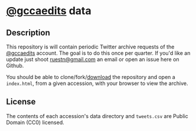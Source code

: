 # [@gccaedits](https://twitter.com/gccaedits) data

## Description

This repository is will contain periodic Twitter archive requests of the [@gccaedits](https://twitter.com/gccaedits) account. The goal is to do this once per quarter. If you'd like an update just shoot ruestn@gmail.com an email or open an issue here on Github.

You should be able to clone/fork/[download](https://github.com/ruebot/gccaedits_data/archive/master.zip) the repository and open a `index.html`, from a given accession, with your browser to view the archive.

## License

The contents of each accession's data directory and `tweets.csv` are Public Domain (CC0) licensed.
